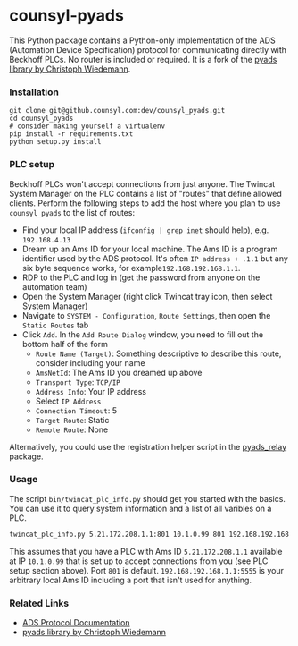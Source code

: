 counsyl-pyads
=============

This Python package contains a Python-only implementation of the ADS (Automation Device Specification) protocol for communicating directly with Beckhoff PLCs. No router is included or required. It is a fork of the [pyads library by Christoph Wiedemann](https://github.com/chwiede/pyads).


### Installation

```
git clone git@github.counsyl.com:dev/counsyl_pyads.git
cd counsyl_pyads
# consider making yourself a virtualenv
pip install -r requirements.txt
python setup.py install
```

### PLC setup

Beckhoff PLCs won't accept connections from just anyone. The Twincat System Manager on the PLC contains a list of "routes" that define allowed clients. Perform the following steps to add the host where you plan to use `counsyl_pyads` to the list of routes:

 * Find your local IP address (`ifconfig | grep inet` should help), e.g. `192.168.4.13`
 * Dream up an Ams ID for your local machine. The Ams ID is a program identifier used by the ADS protocol. It's often `IP address + .1.1` but any six byte sequence works, for example`192.168.192.168.1.1`.
 * RDP to the PLC and log in (get the password from anyone on the automation team)
 * Open the System Manager (right click Twincat tray icon, then select System Manager)
 * Navigate to `SYSTEM - Configuration`, `Route Settings`, then open the `Static Routes` tab
 * Click `Add`. In the `Add Route Dialog` window, you need to fill out the bottom half of the form
     * `Route Name (Target)`: Something descriptive to describe this route, consider including your name
     * `AmsNetId`: The Ams ID you dreamed up above
     * `Transport Type`: `TCP/IP`
     * `Address Info`: Your IP address
     * Select `IP Address`
     * `Connection Timeout`: 5
     * `Target Route`: Static
     * `Remote Route`: None

Alternatively, you could use the registration helper script in the [pyads_relay](https://github.counsyl.com/dev/pyads_relay) package.


### Usage

The script `bin/twincat_plc_info.py` should get you started with the basics. You can use it to query system information and a list of all varibles on a PLC.

```bash
twincat_plc_info.py 5.21.172.208.1.1:801 10.1.0.99 801 192.168.192.168.1.1:5555
```

This assumes that you have a PLC with Ams ID `5.21.172.208.1.1` available at IP `10.1.0.99` that is set up to accept connections from you (see PLC setup section above). Port `801` is default. `192.168.192.168.1.1:5555` is your arbitrary local Ams ID including a port that isn't used for anything.


### Related Links

 * [ADS Protocol Documentation](http://infosys.beckhoff.com/content/1033/bk9000/html/bt_ethernet%20ads%20potocols.htm?id=2222)
 * [pyads library by Christoph Wiedemann](https://github.com/chwiede/pyads)

